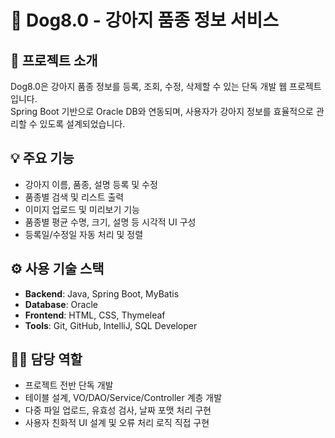 # 🐶 Dog8.0 - 강아지 품종 정보 서비스

## 📌 프로젝트 소개  
Dog8.0은 강아지 품종 정보를 등록, 조회, 수정, 삭제할 수 있는 단독 개발 웹 프로젝트입니다.  
Spring Boot 기반으로 Oracle DB와 연동되며, 사용자가 강아지 정보를 효율적으로 관리할 수 있도록 설계되었습니다.

## 💡 주요 기능  
- 강아지 이름, 품종, 설명 등록 및 수정  
- 품종별 검색 및 리스트 출력  
- 이미지 업로드 및 미리보기 기능  
- 품종별 평균 수명, 크기, 설명 등 시각적 UI 구성  
- 등록일/수정일 자동 처리 및 정렬

## ⚙ 사용 기술 스택  
- **Backend**: Java, Spring Boot, MyBatis  
- **Database**: Oracle  
- **Frontend**: HTML, CSS, Thymeleaf  
- **Tools**: Git, GitHub, IntelliJ, SQL Developer

## 🙋‍♀️ 담당 역할  
- 프로젝트 전반 단독 개발  
- 테이블 설계, VO/DAO/Service/Controller 계층 개발  
- 다중 파일 업로드, 유효성 검사, 날짜 포맷 처리 구현  
- 사용자 친화적 UI 설계 및 오류 처리 로직 직접 구현
